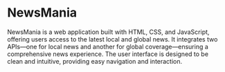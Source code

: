 # NewsMania
NewsMania is a web application built with HTML, CSS, and JavaScript, offering users access to the latest local and global news. It integrates two APIs—one for local news and another for global coverage—ensuring a comprehensive news experience. The user interface is designed to be clean and intuitive, providing easy navigation and interaction.
